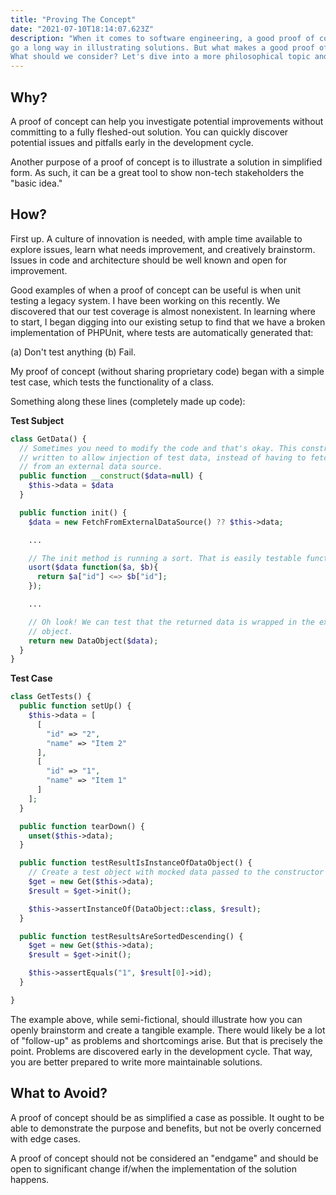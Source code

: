 ```yaml
---
title: "Proving The Concept"
date: "2021-07-10T18:14:07.623Z"
description: "When it comes to software engineering, a good proof of concept can 
go a long way in illustrating solutions. But what makes a good proof of concept? 
What should we consider? Let's dive into a more philosophical topic and discuss."
---
```


## Why?

A proof of concept can help you investigate potential improvements without 
committing to a fully fleshed-out solution. You can quickly discover potential 
issues and pitfalls early in the development cycle.

Another purpose of a proof of concept is to illustrate a solution in 
simplified form. As such, it can be a great tool to show non-tech
stakeholders the "basic idea."

## How?

First up. A culture of innovation is needed, with ample time available to explore 
issues, learn what needs improvement, and creatively brainstorm. Issues in code 
and architecture should be well known and open for improvement.

Good examples of when a proof of concept can be useful is when unit testing a
legacy system. I have been working on this recently. We discovered that our 
test coverage is almost nonexistent. In learning where to start, I began 
digging into our existing setup to find that we have a broken implementation of 
PHPUnit, where tests are automatically generated that:

(a) Don't test anything
(b) Fail. 

My proof of concept (without sharing proprietary code) began with a simple test 
case, which tests the functionality of a class. 

Something along these lines (completely made up code):

**Test Subject**
```php
class GetData() {
  // Sometimes you need to modify the code and that's okay. This constructor is
  // written to allow injection of test data, instead of having to fetch data
  // from an external data source.
  public function __construct($data=null) {
    $this->data = $data
  }

  public function init() {
    $data = new FetchFromExternalDataSource() ?? $this->data;

    ...

    // The init method is running a sort. That is easily testable functionality.
    usort($data function($a, $b){
      return $a["id"] <=> $b["id"];
    });

    ...

    // Oh look! We can test that the returned data is wrapped in the expected 
    // object.
    return new DataObject($data);
  }
}
```

**Test Case**
```php
class GetTests() {
  public function setUp() {
    $this->data = [
      [
        "id" => "2",
        "name" => "Item 2"
      ],
      [
        "id" => "1",
        "name" => "Item 1"
      ]
    ];
  }

  public function tearDown() {
    unset($this->data);
  }

  public function testResultIsInstanceOfDataObject() {
    // Create a test object with mocked data passed to the constructor
    $get = new Get($this->data);
    $result = $get->init();

    $this->assertInstanceOf(DataObject::class, $result);
  }

  public function testResultsAreSortedDescending() {
    $get = new Get($this->data);
    $result = $get->init();

    $this->assertEquals("1", $result[0]->id);
  }

}
```

The example above, while semi-fictional, should illustrate how you can openly
brainstorm and create a tangible example. There would likely be a lot of 
"follow-up" as problems and shortcomings arise. But that is precisely the point. 
Problems are discovered early in the development cycle. That way, you are 
better prepared to write more maintainable solutions.

## What to Avoid?

A proof of concept should be as simplified a case as possible. It ought to be 
able to demonstrate the purpose and benefits, but not be overly concerned with 
edge cases. 

A proof of concept should not be considered an "endgame" and should be open 
to significant change if/when the implementation of the solution happens.
